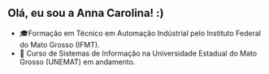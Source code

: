 ## Olá, eu sou a Anna Carolina! :)

- 🎓Formação em Técnico em Automação Indústrial pelo Instituto Federal do Mato Grosso (IFMT).
- 🔭 Curso de Sistemas de Informação na Universidade Estadual do Mato Grosso (UNEMAT) em andamento.



